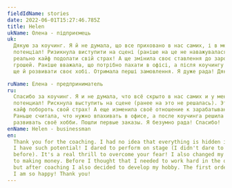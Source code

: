 ```yaml
---
fieldIdName: stories
date: 2022-06-01T15:27:46.785Z
title: Helen
ukName: Олена - підприємець
uk:
  Дякую за коучинг. Я й не думала, що все приховано в нас самих, і в мене такий
  потенціал! Ризикнула виступити на сцені (раніше на це не наважувалася). Це
  реально кайф подолати свій страх! А ще змінила своє ставлення до заробляння
  грошей. Раніше вважала, що потрібно пахати в офісі, а після коучингу вирішила
  ще й розвивати своє хобі. Отримала перші замовлення. Я дуже рада! Дякую!

ruName: Елена - предприниматель
ru:
  Спасибо за коучинг. Я и не думала, что всё скрыто в нас самих и у меня такой
  потенциал! Рискнула выступить на сцене (ранее на это не решалась). Это реально
  кайф побороть свой страх! А еще изменила своё отношение к зарабатыванию денег.
  Раньше считала, что нужно впахивать в офисе, а после коучинга решила ещё и
  развивать своё хобби. Пошли первые заказы. Я безумно рада! Спасибо!
enName: Helen - businessman
en:
  Thank you for the coaching. I had no idea that everything is hidden in us and
  I have such potential! I dared to perform on stage (I didn't dare to do it
  before). It's a real thrill to overcome your fear! I also changed my attitude
  to making money. Before I thought that I needed to work hard in the office,
  but after coaching I also decided to develop my hobby. The first orders came.
  I am so happy! Thank you!
---
```

